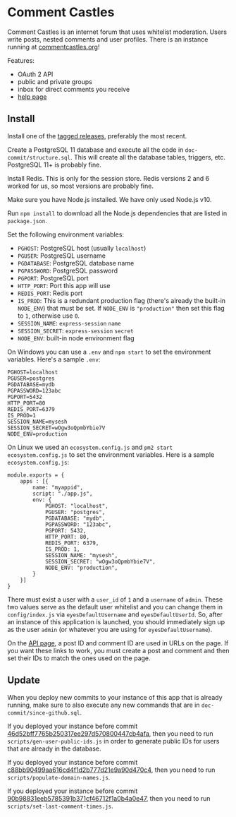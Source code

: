 # Comment Castles

Comment Castles is an internet forum that uses whitelist moderation. Users write posts, nested comments and user profiles. There is an instance running at [commentcastles.org](https://www.commentcastles.org)!

Features:

* OAuth 2 API
* public and private groups
* inbox for direct comments you receive
* [help page](https://www.commentcastles.org/help)

## Install

Install one of the [tagged releases](https://github.com/ferg1e/comment-castles/releases), preferably the most recent.

Create a PostgreSQL 11 database and execute all the code in `doc-commit/structure.sql`. This will create all the database tables, triggers, etc. PostgreSQL 11+ is probably fine.

Install Redis. This is only for the session store. Redis versions 2 and 6 worked for us, so most versions are probably fine.

Make sure you have Node.js installed. We have only used Node.js v10.

Run `npm install` to download all the Node.js dependencies that are listed in `package.json`.

Set the following environment variables:

* `PGHOST`: PostgreSQL host (usually `localhost`)
* `PGUSER`: PostgreSQL username
* `PGDATABASE`: PostgreSQL database name
* `PGPASSWORD`: PostgreSQL password
* `PGPORT`: PostgreSQL port
* `HTTP_PORT`: Port this app will use
* `REDIS_PORT`: Redis port
* `IS_PROD`: This is a redundant production flag (there's already the built-in `NODE_ENV`) that must be set. If `NODE_ENV` is `"production"` then set this flag to `1`, otherwise use `0`.
* `SESSION_NAME`: `express-session` `name`
* `SESSION_SECRET`: `express-session` `secret`
* `NODE_ENV`: built-in node environment flag

On Windows you can use a `.env` and `npm start` to set the environment variables. Here's a sample `.env`:

```
PGHOST=localhost
PGUSER=postgres
PGDATABASE=mydb
PGPASSWORD=123abc
PGPORT=5432
HTTP_PORT=80
REDIS_PORT=6379
IS_PROD=1
SESSION_NAME=mysesh
SESSION_SECRET=wOgw3oQpmbYbie7V
NODE_ENV=production
```

On Linux we used an `ecosystem.config.js` and `pm2 start ecosystem.config.js` to set the environment variables. Here is a sample `ecosystem.config.js`:

```
module.exports = {
    apps : [{
        name: "myappid",
        script: "./app.js",
        env: {
            PGHOST: "localhost",
            PGUSER: "postgres",
            PGDATABASE: "mydb",
            PGPASSWORD: "123abc",
            PGPORT: 5432,
            HTTP_PORT: 80,
            REDIS_PORT: 6379,
            IS_PROD: 1,
            SESSION_NAME: "mysesh",
            SESSION_SECRET: "wOgw3oQpmbYbie7V",
            NODE_ENV: "production",
        }
    }]
}
```

There must exist a user with a `user_id` of `1` and a `username` of `admin`. These two values serve as the default user whitelist and you can change them in `config/index.js` via `eyesDefaultUsername` and `eyesDefaultUserId`. So, after an instance of this application is launched, you should immediately sign up as the user `admin` (or whatever you are using for `eyesDefaultUsername`).

On the [API page](https://www.commentcastles.org/api), a post ID and comment ID are used in URLs on the page. If you want these links to work, you must create a post and comment and then set their IDs to match the ones used on the page.

## Update
When you deploy new commits to your instance of this app that is already running, make sure to also execute any new commands that are in `doc-commit/since-github.sql`.

If you deployed your instance before commit [46d52bff7765b250317ee297d570800447cb4afa](https://github.com/ferg1e/comment-castles/commit/46d52bff7765b250317ee297d570800447cb4afa), then you need to run `scripts/gen-user-public-ids.js` in order to generate public IDs for users that are already in the database.

If you deployed your instance before commit [c88bb90499aa616cd4f1d2b777d21e9a90d470c4](https://github.com/ferg1e/comment-castles/commit/c88bb90499aa616cd4f1d2b777d21e9a90d470c4), then you need to run `scripts/populate-domain-names.js`.

If you deployed your instance before commit [90b98831eeb5785391b371cf46712f1a0b4a0e47](https://github.com/ferg1e/comment-castles/commit/90b98831eeb5785391b371cf46712f1a0b4a0e47), then you need to run `scripts/set-last-comment-times.js`.
